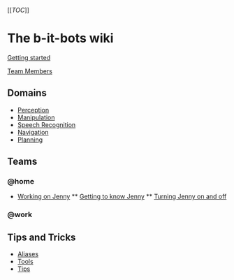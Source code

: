 [[_TOC_]]

# The b-it-bots wiki
[Getting started](getting-started)

[Team Members](members)

## Domains
- [Perception](perception)
- [Manipulation](manipulation)
- [Speech Recognition](speech)
- [Navigation](/domains/navigation/main)
- [Planning](planning)

## Teams
### @home
* [Working on Jenny](working-on-jenny)
** [Getting to know Jenny](getting-to-know-jennys)
** [Turning Jenny on and off](turning-jenny-on-and-off)

### @work


## Tips and Tricks
* [Aliases](aliases)
* [Tools](tools)
* [Tips](tips)
